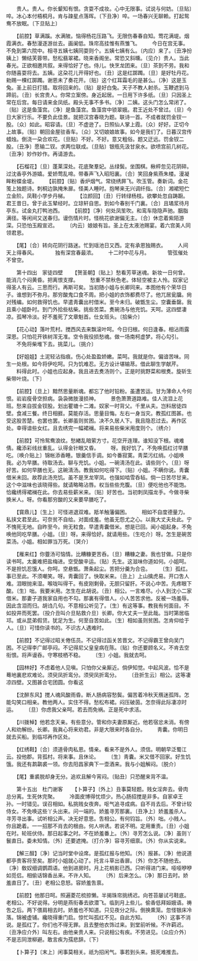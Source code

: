 <!-- { "loadSidebar": true } -->
　　贵人。贵人。你长颦知有恨。贪耍不成妆。心中无限事。试说与何妨。〔旦贴〕啐。冰心本付梧桐月。肯与疎星点落晖。〔下丑净〕啐。一场春兴无聊赖。打起鸳鸯不放眠。〔下旦贴上〕 

　　【前腔】草满蹊。水满陂。恼得杨花压路飞。无限伤春春自知。莺花满堤。烟霞满衣。春愁漫逐游丝去。画阑低。珠帘高挂惟有燕雏飞。 
　　今日在宫无事。不免到第六院中。相寻五姨七姨同耍则个。五姨七姨有么。〔内应〕来了。〔丑净扮姨上〕懒结芙蓉带。愁松翡翠裙。晓来香阁坐。常恐又斜曛。〔见介〕贵人。当此春光。正欲相邀共叙。来得恰好了也。侍儿。快烹龙团来。〔旦〕茶到不劳。我和你随喜耍将去。五姨。这朶花儿开得好也。〔丑〕这是红踯躅。〔旦〕是好牡丹花。勑赐一棵红踯躅。谢恩未了奏花开。〔贴〕这个红耳霜毛的是甚么。〔净〕这是玉兔。圣上前日打猎。取将回来的。〔贴〕是好白兔。天子不教人射杀。玉鞭遮到马蹄前。〔丑〕长宫贵人。你常立案傍。身近起居。一日用下许多纸。〔旦〕只因圣上常在后宫。每日请来金凤纸。殿头无事不多书。〔净〕二姨。这头门怎么常闭了。〔贴〕这是鱼藻宫。〔净〕是鱼藻宫。鱼藻宫中锁翠娥。君王近处不曾过。〔旦〕今日大家行乐。不要负此佳景。就把汉宫春晓为题。联诗一首。不成者就罚金钗一股。〔众〕如此。昭容请。〔旦〕不虚逊了。日照仙人掌上霞。〔众〕好好。正切今上故事。〔贴〕朝回金屋驻香车。〔众〕又切娘娘故事。如今是我们了。日暮汉宫传蜡烛。倒浇一朶合欢花。〔旦贴〕不好。不好。意又粗俗。题又迂远。罚金钗二股。〔丑净〕愿输二钗。求两位联成。〔旦贴〕银甁先汲甘泉水。欲喷宫前几树花。〔丑净〕妙作妙作。再请游去。 

　　【石榴花】〔旦〕蓬莱深处。花底聚羣妃。丛绿鬓。坐围棋。楸枰忽见花阴碎。过沈香亭外游嬉。爱娇莺乱啼。带春声飞入昭阳裏。〔合〕笑回身紫燕朱楼。漫凝眸粉蝶金堤。 
　　【前腔】〔贴〕香炉烟气。常绕绣屛飞。吹玉管。奏新词。金花笺上独题诗。刺桐边孰掩朱扉。怪美人睡时。抱琴来无兴调纤指。〔合〕湘裙短伫立金阶。凤鞋小学步丹梯。 
　　【泣颜回】〔丑〕行转绿杨枝。欲攀处忽自踌蹰。君王昔日。曾于此玉辇经时。立琼轩自思。到如今春别千门裏。〔合〕且璚浆待月亭东。试金丸打鸭池西。 
　　【前腔】〔净〕何处凤笙吹。和鸾车隐隐声驰。胭脂满径。等闲间又送春归。谩伤情片时。怪桃花欲谢偏无主。〔合〕休恋着紫陌游深。只恐怕玉殿宣迟。 
　　〔内云〕娘娘有旨。圣上在太液池赐宴。着六宫美人同领君恩。 

　　【尾】〔合〕转向花阴行路迷。忙到瑶池日又西。定有承恩独赐衣。 
　　人间天上得春风。　　　　独有深宫春最浓。 
　　十二时中花与月。　　　　管弦催处不曾空。 

　　第十四出　家徒四壁 
　　【贺圣朝】〔贴上〕愁看芳草迷魂。新妆一日何曾。能消几个闷黄昏。把离恨支撑。 
　　愁重不禁秋色老。体轻空被主人怜。奴家记得圣人有云。三思而行。再斯可矣。当初随小姐与长卿同来。本图他有个荣华日子。谁想到不弥月。那穷酸鬼口食不周。把小姐的衣饰都费尽了。他兀居瓮牖。尙对残编。如何救得饥也。早遣靑囊出村借米。至今未归。破甑生尘。空囊垂罄。我且乘小姐卧时。到门外拾些枯柴。挑些苦菜。煑碗汤与他充饥。天呵。这四壁凄凉。孤琴冷淡。好不羞死了文章魁首。仕女班头。〔拾柴介〕 

　　【花心动】落叶荒村。搅西风去来飘滚叶呵。今日归根。何日逢春。相沾雨露深恩。只怕花开铁树浑无准。空令我役损愁魂。做一场南柯虚梦。将心勾引。 
　　不免将柴堆下去。挑菜儿。〔挑介〕 

　　【好姐姐】土泥轻沾指痕。伤心处盈盈娇嫩。菜呵。我就是你。偏谙苦味。同生一处根。如今将伊吃呵。只为饥难忍。无方设计堪输荩。借此聊生学献芹。 
　　料得此时。小姐也应起身。我且进去煑汤则个。正是时挑野菜和根煑。旋斫生柴带叶烧。〔下〕 

　　【前腔】〔旦上〕黯然思量断魂。都忘了他时铅粉。虽遭苦运。甘为薄命人今何恨。岩岩瘦骨空担病。袅袅微肢漫损神。 
　　景色萧萧道路难。佳人流泪上花班。愁来自拔金钗股。划出瞿塘十二滩。奴家一时背父。千里从夫。岂料居徒四壁。食减三餐。终日相捱。莫能存活。思量目悔。左右一身当灾。教孤红图甚。也受这股苦楚。也罢也罢。长卿虽则贫困。决不久居人下。我且隐忍过去。再作区处。幸得谙些女红。且去绣完一幅裙襕。将来易些柴米用度则个。〔绣介〕 

　　【前腔】可怜鸳鸯浪纹。愁緖乱暗萦方寸。花空开连理。谁知没下根。魂难倩。纔添彩线丝重乱。认得金针眼又昏。 
　　呀。我好饥了。不免唤孤红讨早膳吃。〔唤介贴上〕锦帐添香睡。银羹信手调。如今番寂寞。靑菜污红绡。小姐唤我。必为早膳。待取汤去。聊与充饥。小姐。一碗淸汤在此。请些则个。〔旦〕呀好苦。如何早膳也无。这碗淸汤。教我如何吃得下。〔贴〕小姐。不瞒你说。靑囊借米未回。故荐此汤充饥。虽不是烹龙宰凤。也强如啮雪呑毡。倘一日苦尽甘来。这个中滋味也该晓得些。就请略略沾唇。权当些些充腹。〔旦〕便吃他也不能饱。恰纔绣得裙襕在此。你去易些薪米来。〔贴〕好苦也。当初刺凤描龙手。今做寻柴换米人。呀。你看那穷酸的又来要早膳吃了。 

　　【寳鼎儿】〔生上〕可怪进退双难。羝羊触藩偏困。 
　　相如不自度德量力。私挟文君至此。可奈贫不自给。对面成羞。他虽无怨尤之心。以我大丈夫处此。宁不愧死无地。自昨至今。尙无粒食。早遣靑囊借米。想是已回。闻小姐起身。不免唤他同吃早膳。小姐。〔旦〕呀。来得恰好。就请用些。〔生吃介〕呀。怎生是碗苦菜汤。小姐。相如罪当万死。〔哭介〕 

　　【雁来红】你虀汤可恼情。比糟糠更苦呑。〔旦〕糟糠之妻。我也甘做。只是你读书呵。太羹难把盐梅进。空受酸辛运。〔贴〕先生。这滋味你道如何。小姐呵。不是担饥忍饿人。你呵。空悬甑。萧条起尘。苦把分羹为合卺。 
　　〔生〕孤红。事已至此。不须嘲笑。呀。靑囊回了。快取米来。〔丑上〕上山擒虎易。开口吿人难。泪眼抛来湿。喉咙叫得干。有皮刚剩骨。无胆只留肝。不说心中苦。先疼眼下酸。〔生〕咄。我要米用。怎生在此胡说。〔丑〕相公。一言难尽。小人到沈小二家借米。那妻子道我家自用也不勾。那裏有得借人。小人苦苦求他。反被一场羞辱。因此含泪而归。胡诌几句。不意相公听见了。〔生〕有这等事。教我有何面目。不如投井而死罢。〔投介丑叫介旦贴救介旦〕长卿。你大丈夫一至此哉。当时第居临邛。或从昆弟假贷。犹足为生。何至自苦如此。〔生〕相如虽则贫困。怎肯仰给于人。〔旦〕可惜你读书的。不识古人遇难时。 

　　【前腔】不记得过昭关倦伍员。不记得过函关苦晋文。不记得霸王曾向吴门困。不记得李广邮亭闷。不记得尼父皇皇病在陈。〔贴〕你还要顾名义。不肯去空衔恨。将声谩呑。守寒枝栖不稳。 
　　〔生〕小姐。我就去呵。 

　　【园林好】不虑着他人见嗔。只怕你父亲厮近。倘伊知觉。中起风波。恰不是蓦地裏悲欢难论。须臾凤折鸾分。须臾凤折鸾分。 
　　〔丑折生云〕相公。这等凄凉四壁。又图甚合宅团圆。你看这 

　　【沈醉东风】搅人魂风酸雨昏。断人肠病容愁鬓。偏苦着冷秋天鴈迷孤阵。怎能勾笑口相亲。教他两人。实住不得。愁松布裙。闷压破茵。怎奈得此际凄凉时运。 
　　〔旦〕你虑我父亲呵。若去而免祸。正是死中求活。 

　　【川拨棹】他若念天亲。有些意分。管和你夫妻原厮近。他若宿忿未消。有傍人和劝解纷。长卿。我眞心将来劝君。非是大限来时各自分。 
　　靑囊。你明日就去买船。到临邛再作区处。 

　　【红绣鞋】〔合〕须道骨肉私恩。情亲。看来不是外人。须信。明朝早泛蜀江云。投他郡。背孤村。将来事。且休论。 
　　〔生〕靑囊。米又借不回家。好生饥饿。我还有鹔鹴裘一领。你去阳昌家典下一壶酒来。我与小姐解闷。〔脱介〕 

　　【尾】重裘脱却身无分。追欢且解今宵闷。〔贴丑〕只恐醒来背不温。 

　　第十五出　杜门谢客 
　　【卜算子】〔外上〕丑事莫轻题。贱女淫奔去。骨肉总分离。生死休完聚。 
　　冷面皮博得忧烦少。热心肠招搅是非多。自家卓王孙。一时错见。误召相如。私挑贱女夜奔。呕气追寻成病。自不肖去后。不曾计较侍女。不免唤这些丫头出来。问一端的。娇羞寻芳那裏。〔丑净上〕娇羞羞杀人。寻芳寻出事。试听相公声。决无好意思。吿相公。有何钧旨。〔外〕咄。小贱人。你且跪着。一一招那不肖去的根由。何人哄诱。若说不明。定用重责。〔丑〕小姐在时。轮班伏侍。那日起事之时。不在娇羞番上。〔外〕寻芳怎么说。〔净〕虽则丫鬟直日。委未知情。〔外〕还要遮掩。〔打介净〕容寻芳细禀。〔外〕你从实说来。 

　　【解三酲】〔净〕记当时堂中设席。是孤红报与他知。〔外〕报甚。〔净〕他说道都亭贵客将至矣。那时小姐就心动了。托言斗草出香扉。〔外〕你怎不随他去。〔净〕敎奴细调鹦鹉语。他到进房时。月上花梢影已西。只听得进门来。哑哑咿咿如觅侣。相偷话锦香丛来。不许人知。 
　　〔外〕后来怎么。〔净〕那日去时。娇羞直日了。〔丑〕老相公息怒。容娇羞吿禀。 

　　【前腔】他那日呵。照遍菱花梳掠懒。半揭珠帘挑绣迟。向苍苔屡试弓鞋底。老相公。不好说得。分明是燕衔春去欲潜飞。临到月上些儿。偷香低拜姮娥语。祷吿之后。两下偎肩相去时。娇羞也不知道。只见夜分之际。倒换熏笼。忽怪银床冷落。锦被虚铺。纔晓得重门启。惊忙叫孤红不见。自此方知。 
　　〔外〕这事不消说。是孤红了。你们也不得无罪。且去整他衣饰过来。到堂前听候。不许羁迟。〔丑净应介外〕叫左右。由他亲贵人来。只说相公有疾。不劳进见。〔众应介外〕不是志同泄柳避。敢言疾为孺悲辞。〔下〕 

　　【卜算子】〔末上〕闲事莫相关。祇为招闲气。事若到头来。抵死难推去。 
